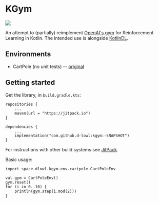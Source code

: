 # KGym
[![](https://jitpack.io/v/d-lowl/kgym.svg)](https://jitpack.io/#d-lowl/kgym)

An attempt to (partially) reimplement [OpenAI's gym](https://github.com/openai/gym) for Reinforcement Learning in Kotlin. The intended use is alongside [KotlinDL](https://github.com/JetBrains/KotlinDL).

## Environments
* CartPole (no unit tests) -- [original](https://gym.openai.com/envs/CartPole-v1/)

## Getting started
Get the library, in `build.gradle.kts`:
```
repositories {
    ...
    maven(url = "https://jitpack.io")
}

dependencies {
    ...
    implementation("com.github.d-lowl:kgym:-SNAPSHOT")
}
```
For instructions with other build systems see [JitPack](https://jitpack.io/#d-lowl/kgym).

Basic usage:
```
import space.dlowl.kgym.env.cartpole.CartPoleEnv

val gym = CartPoleEnv()
gym.reset()
for (i in 0..10) {
    println(gym.step(i.mod(2)))
}
```
